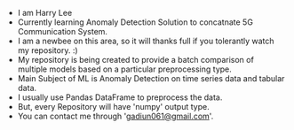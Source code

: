 - I am Harry Lee
- Currently learning Anomaly Detection Solution to concatnate 5G Communication System.
- I am a newbee on this area, so it will thanks full if you tolerantly watch my repository. :)
- My repository is being created to provide a batch comparison of multiple models based on a particular preprocessing type.
- Main Subject of ML is Anomaly Detection on time series data and tabular data.
- I usually use Pandas DataFrame to preprocess the data.
- But, every Repository will have 'numpy' output type.
- You can contact me through 'gadiun061@gmail.com'.



<!---
IamHarryLee/IamHarryLee is a ✨ special ✨ repository because its `README.md` (this file) appears on your GitHub profile.
You can click the Preview link to take a look at your changes.
--->
